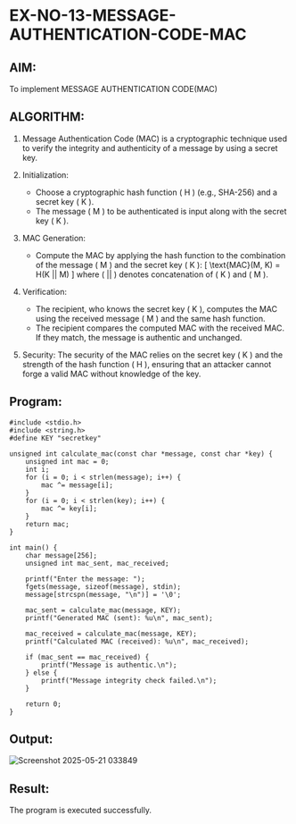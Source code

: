 # EX-NO-13-MESSAGE-AUTHENTICATION-CODE-MAC

## AIM:
To implement MESSAGE AUTHENTICATION CODE(MAC)

## ALGORITHM:

1. Message Authentication Code (MAC) is a cryptographic technique used to verify the integrity and authenticity of a message by using a secret key.

2. Initialization:
   - Choose a cryptographic hash function \( H \) (e.g., SHA-256) and a secret key \( K \).
   - The message \( M \) to be authenticated is input along with the secret key \( K \).

3. MAC Generation:
   - Compute the MAC by applying the hash function to the combination of the message \( M \) and the secret key \( K \): 
     \[
     \text{MAC}(M, K) = H(K || M)
     \]
     where \( || \) denotes concatenation of \( K \) and \( M \).

4. Verification:
   - The recipient, who knows the secret key \( K \), computes the MAC using the received message \( M \) and the same hash function.
   - The recipient compares the computed MAC with the received MAC. If they match, the message is authentic and unchanged.

5. Security: The security of the MAC relies on the secret key \( K \) and the strength of the hash function \( H \), ensuring that an attacker cannot forge a valid MAC without knowledge of the key.

## Program:
```
#include <stdio.h>
#include <string.h>
#define KEY "secretkey"

unsigned int calculate_mac(const char *message, const char *key) {
    unsigned int mac = 0;
    int i;
    for (i = 0; i < strlen(message); i++) {
        mac ^= message[i];
    }
    for (i = 0; i < strlen(key); i++) {
        mac ^= key[i];
    }
    return mac;
}

int main() {
    char message[256];
    unsigned int mac_sent, mac_received;

    printf("Enter the message: ");
    fgets(message, sizeof(message), stdin);
    message[strcspn(message, "\n")] = '\0';

    mac_sent = calculate_mac(message, KEY);
    printf("Generated MAC (sent): %u\n", mac_sent);

    mac_received = calculate_mac(message, KEY);
    printf("Calculated MAC (received): %u\n", mac_received);

    if (mac_sent == mac_received) {
        printf("Message is authentic.\n");
    } else {
        printf("Message integrity check failed.\n");
    }

    return 0;
}

```
## Output:

![Screenshot 2025-05-21 033849](https://github.com/user-attachments/assets/95c232cc-69f9-40b3-963c-bcfd06db12f7)


## Result:
The program is executed successfully.
